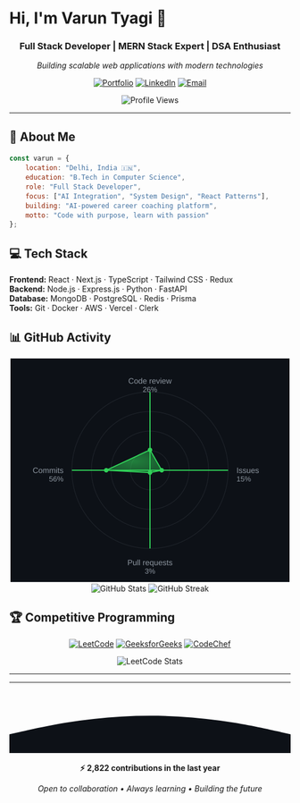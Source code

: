# Hi, I'm Varun Tyagi 👋

<div align="center">

### Full Stack Developer | MERN Stack Expert | DSA Enthusiast

*Building scalable web applications with modern technologies*

[![Portfolio](https://img.shields.io/badge/Portfolio-Visit-00D4FF?style=flat-square&logo=google-chrome&logoColor=white)](https://portfolio-seven-xi-62.vercel.app/)
[![LinkedIn](https://img.shields.io/badge/LinkedIn-Connect-0077B5?style=flat-square&logo=linkedin&logoColor=white)](https://linkedin.com/in/varuntyagi09)
[![Email](https://img.shields.io/badge/Email-Contact-D14836?style=flat-square&logo=gmail&logoColor=white)](mailto:varuntyagi0099@gmail.com)

![Profile Views](https://komarev.com/ghpvc/?username=varuntyagii&color=blueviolet&style=flat-square)

</div>

---

## 🚀 About Me

```javascript
const varun = {
    location: "Delhi, India 🇮🇳",
    education: "B.Tech in Computer Science",
    role: "Full Stack Developer",
    focus: ["AI Integration", "System Design", "React Patterns"],
    building: "AI-powered career coaching platform",
    motto: "Code with purpose, learn with passion"
};
```

## 💻 Tech Stack

**Frontend:** React · Next.js · TypeScript · Tailwind CSS · Redux  
**Backend:** Node.js · Express.js · Python · FastAPI  
**Database:** MongoDB · PostgreSQL · Redis · Prisma  
**Tools:** Git · Docker · AWS · Vercel · Clerk

## 📊 GitHub Activity

<div align="center">

<picture>
  <source media="(prefers-color-scheme: dark)" srcset="https://raw.githubusercontent.com/varuntyagii/varuntyagii/main/github_radar_chart.svg">
  <img alt="GitHub Activity Radar" src="https://raw.githubusercontent.com/varuntyagii/varuntyagii/main/github_radar_chart.svg" width="500">
</picture>

<img src="https://github-readme-stats.vercel.app/api?username=varuntyagii&show_icons=true&theme=tokyonight&hide_border=true&count_private=true" alt="GitHub Stats" />

<img src="https://github-readme-streak-stats.herokuapp.com/?user=varuntyagii&theme=tokyonight&hide_border=true" alt="GitHub Streak" />

</div>

## 🏆 Competitive Programming

<div align="center">

[![LeetCode](https://img.shields.io/badge/LeetCode-500+-FFA116?style=flat-square&logo=leetcode&logoColor=black)](https://leetcode.com/u/varun_tyagi/)
[![GeeksforGeeks](https://img.shields.io/badge/GFG-300+-0F9D58?style=flat-square&logo=geeksforgeeks&logoColor=white)](https://www.geeksforgeeks.org/user/varuntyagii/)
[![CodeChef](https://img.shields.io/badge/CodeChef-3★-5B4638?style=flat-square&logo=codechef&logoColor=white)](https://www.codechef.com/users/varun_tyagi009)

![LeetCode Stats](https://leetcard.jacoblin.cool/varun_tyagi?theme=dark&font=Karma)

</div>

---
---

<!-- Wave divider -->
<div align="center">
  <svg width="100%" height="100" viewBox="0 0 1440 320" xmlns="http://www.w3.org/2000/svg">
    <path fill="#0d1117" fill-opacity="1" d="M0,224L48,213.3C96,203,192,181,288,165.3C384,149,480,139,576,133.3C672,128,768,128,864,133.3C960,139,1056,149,1152,165.3C1248,181,1344,203,1392,213.3L1440,224L1440,320L1392,320C1344,320,1248,320,1152,320C1056,320,960,320,864,320C768,320,672,320,576,320C480,320,384,320,288,320C192,320,96,320,48,320L0,320Z"></path>
  </svg>
</div>


<div align="center">

**⚡ 2,822 contributions in the last year**

*Open to collaboration • Always learning • Building the future*

</div>
